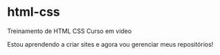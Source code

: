 # html-css
 Treinamento de HTML CSS Curso em video

Estou aprendendo a criar sites e agora vou gerenciar meus repositórios!